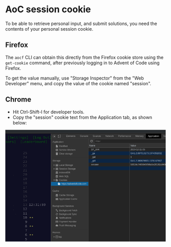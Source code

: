 # AoC session cookie

To be able to retrieve personal input, and submit solutions, you need the
contents of your personal session cookie.

## Firefox

The `aocf` CLI can obtain this directly from the Firefox cookie store using
the `get-cookie` command, after previously logging in to Advent of Code using
Firefox.

To get the value manually, use "Storage Inspector" from the "Web Developer"
menu, and copy the value of the cookie named "session".

## Chrome

* Hit Ctrl-Shift-I for developer tools.
* Copy the "session" cookie text from the Application tab, as shown below:

![](cookie.png)
